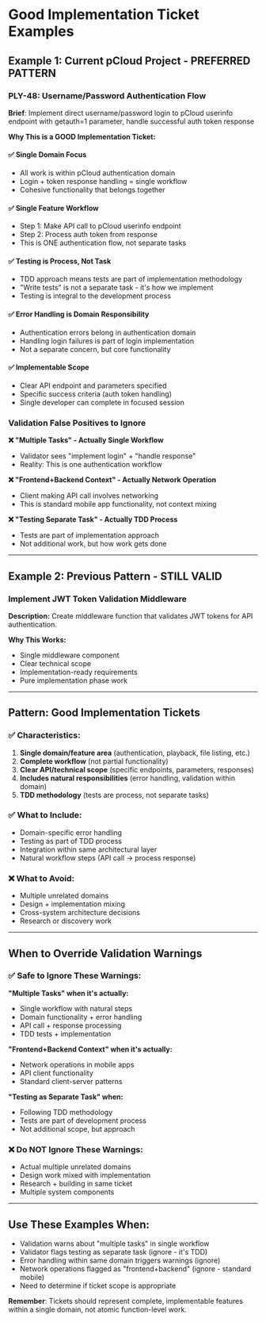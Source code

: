 # Good Implementation Ticket Examples

## Example 1: Current pCloud Project - PREFERRED PATTERN

### PLY-48: Username/Password Authentication Flow

**Brief**: Implement direct username/password login to pCloud userinfo endpoint with getauth=1 parameter, handle successful auth token response

**Why This is a GOOD Implementation Ticket:**

#### ✅ Single Domain Focus

- All work is within pCloud authentication domain
- Login + token response handling = single workflow  
- Cohesive functionality that belongs together

#### ✅ Single Feature Workflow

- Step 1: Make API call to pCloud userinfo endpoint
- Step 2: Process auth token from response
- This is ONE authentication flow, not separate tasks

#### ✅ Testing is Process, Not Task

- TDD approach means tests are part of implementation methodology
- "Write tests" is not a separate task - it's how we implement
- Testing is integral to the development process

#### ✅ Error Handling is Domain Responsibility

- Authentication errors belong in authentication domain
- Handling login failures is part of login implementation
- Not a separate concern, but core functionality

#### ✅ Implementable Scope

- Clear API endpoint and parameters specified
- Specific success criteria (auth token handling)
- Single developer can complete in focused session

### Validation False Positives to Ignore

**❌ "Multiple Tasks" - Actually Single Workflow**

- Validator sees "implement login" + "handle response"
- Reality: This is one authentication workflow

**❌ "Frontend+Backend Context" - Actually Network Operation**  

- Client making API call involves networking
- This is standard mobile app functionality, not context mixing

**❌ "Testing Separate Task" - Actually TDD Process**

- Tests are part of implementation approach
- Not additional work, but how work gets done

---

## Example 2: Previous Pattern - STILL VALID

### Implement JWT Token Validation Middleware

**Description:** Create middleware function that validates JWT tokens for API authentication.

**Why This Works:**

- Single middleware component
- Clear technical scope
- Implementation-ready requirements
- Pure implementation phase work

---

## Pattern: Good Implementation Tickets

### ✅ **Characteristics:**

1. **Single domain/feature area** (authentication, playback, file listing, etc.)
2. **Complete workflow** (not partial functionality)  
3. **Clear API/technical scope** (specific endpoints, parameters, responses)
4. **Includes natural responsibilities** (error handling, validation within domain)
5. **TDD methodology** (tests are process, not separate tasks)

### ✅ **What to Include:**

- Domain-specific error handling
- Testing as part of TDD process  
- Integration within same architectural layer
- Natural workflow steps (API call → process response)

### ❌ **What to Avoid:**

- Multiple unrelated domains
- Design + implementation mixing
- Cross-system architecture decisions
- Research or discovery work

---

## When to Override Validation Warnings

### ✅ **Safe to Ignore These Warnings:**

**"Multiple Tasks" when it's actually:**

- Single workflow with natural steps
- Domain functionality + error handling
- API call + response processing
- TDD tests + implementation

**"Frontend+Backend Context" when it's actually:**

- Network operations in mobile apps
- API client functionality
- Standard client-server patterns

**"Testing as Separate Task" when:**

- Following TDD methodology
- Tests are part of development process
- Not additional scope, but approach

### ❌ **Do NOT Ignore These Warnings:**

- Actual multiple unrelated domains
- Design work mixed with implementation
- Research + building in same ticket
- Multiple system components

---

## Use These Examples When:

- Validation warns about "multiple tasks" in single workflow
- Validator flags testing as separate task (ignore - it's TDD)
- Error handling within same domain triggers warnings (ignore)
- Network operations flagged as "frontend+backend" (ignore - standard mobile)
- Need to determine if ticket scope is appropriate

**Remember**: Tickets should represent complete, implementable features within a single domain, not atomic function-level work.
